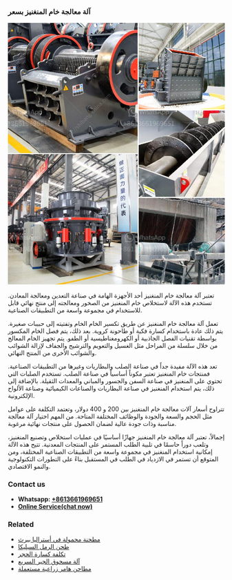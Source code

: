 <h3>آلة معالجة خام المنغنيز بسعر</h3><img src='1701746438.jpg' alt=''><p>تعتبر آلة معالجة خام المنغنيز أحد الأجهزة الهامة في صناعة التعدين ومعالجة المعادن. تستخدم هذه الآلة لاستخلاص خام المنغنيز من الصخور ومعالجته إلى منتج نهائي قابل للاستخدام في مجموعة واسعة من التطبيقات الصناعية.</p><p>تعمل آلة معالجة خام المنغنيز عن طريق تكسير الخام الخام وتفتيته إلى حبيبات صغيرة. يتم ذلك عادة باستخدام كسارة فكية أو طاحونة كروية. بعد ذلك، يتم فصل الخام المكسور بواسطة تقنيات الفصل الجاذبية أو الكهرومغناطيسية أو الطفو. يتم تجهيز الخام المعالج من خلال سلسلة من المراحل مثل الغسيل والتعويم والترشيح والجفاف لإزالة الشوائب والشوائب الأخرى من المنتج النهائي.</p><p>تعد هذه الآلة مفيدة جداً في صناعة الصلب والبطاريات وغيرها من التطبيقات الصناعية. فمنتجات خام المنغنيز تعتبر مكوناً أساسياً في صناعة الصلب. تستخدم الصلبات التي تحتوي على المنغنيز في صناعة السفن والجسور والمباني والمعدات الثقيلة. بالإضافة إلى ذلك، يتم استخدام المنغنيز في صناعة البطاريات والصناعات الكيميائية وصناعة الألواح الإلكترونية.</p><p>تتراوح أسعار آلات معالجة خام المنغنيز بين 200 و 400 دولار، وتعتمد التكلفة على عوامل مثل الحجم والسعة والجودة والوظائف المختلفة المتاحة. من المهم اختيار آلة معالجة مناسبة وذات جودة عالية لضمان الحصول على منتجات نهائية مرغوبة.</p><p>إجمالاً، تعتبر آلة معالجة خام المنغنيز جهازًا أساسيًا في عمليات استخلاص وتصنيع المنغنيز، وتلعب دوراً حاسمًا في تلبية الطلب المستمر على المنتجات المعدنية. تتيح هذه الآلة إمكانية استخدام المنغنيز في مجموعة واسعة من التطبيقات الصناعية المختلفة، ومن المتوقع أن تستمر في الازدياد في الطلب في المستقبل بناءً على التطورات التكنولوجية والنمو الاقتصادي.</p><h3>Contact us</h3><ul><li><strong>Whatsapp:&nbsp;<a href="https://wa.me/8613661969651">+8613661969651</a></strong></li><li><a href="https://swt.shibang-china.com/?git&amp;zhl&amp;آلة معالجة خام المنغنيز بسعر"><strong>Online Service(chat now)</strong></a></li></ul><h3>Related</h3><ul><li><a href='مطحنة محمولة في أستراليا بيرث.md'>مطحنة محمولة في أستراليا بيرث</a></li><li><a href='طحن الرمل السيليكا.md'>طحن الرمل السيليكا</a></li><li><a href='تكلفة كسارة الحجر.md'>تكلفة كسارة الحجر</a></li><li><a href='آلة مسحوق الجير السريع.md'>آلة مسحوق الجير السريع</a></li><li><a href='مطاحن هامر زراعية مستعملة.md'>مطاحن هامر زراعية مستعملة</a></li></ul>